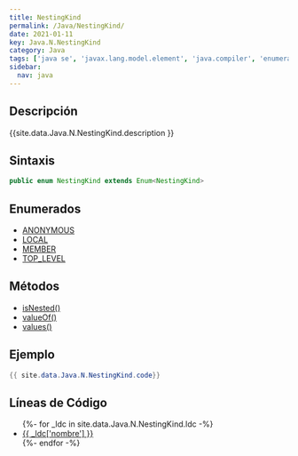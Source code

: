 ```yaml
---
title: NestingKind
permalink: /Java/NestingKind/
date: 2021-01-11
key: Java.N.NestingKind
category: Java
tags: ['java se', 'javax.lang.model.element', 'java.compiler', 'enumerado java', 'Java 1.6']
sidebar: 
  nav: java
---
```


## Descripción
{{site.data.Java.N.NestingKind.description }}

## Sintaxis
~~~java
public enum NestingKind extends Enum<NestingKind>
~~~

## Enumerados
* [ANONYMOUS](/Java/NestingKind/ANONYMOUS)
* [LOCAL](/Java/NestingKind/LOCAL)
* [MEMBER](/Java/NestingKind/MEMBER)
* [TOP_LEVEL](/Java/NestingKind/TOP_LEVEL)

## Métodos
* [isNested()](/Java/NestingKind/isNested)
* [valueOf()](/Java/NestingKind/valueOf)
* [values()](/Java/NestingKind/values)

## Ejemplo
~~~java
{{ site.data.Java.N.NestingKind.code}}
~~~

## Líneas de Código
<ul>
{%- for _ldc in site.data.Java.N.NestingKind.ldc -%}
   <li>
       <a href="{{_ldc['url'] }}">{{ _ldc['nombre'] }}</a>
   </li>
{%- endfor -%}
</ul>
